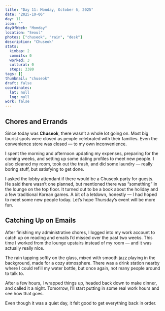 ```yaml
---
title: "Day 11: Monday, October 6, 2025"
date: "2025-10-06"
day: 11
icon: ""
dayOfWeek: "Monday"
location: "Seoul"
photos: ["chuseok", "rain", "desk"]
description: "Chuseok"
stats:
  kimbap: 2
  commits: 0
  worked: 3
  cultural: 0
  steps: 3380
tags: []
thumbnail: "chuseok"
draft: false
coordinates:
  lat: null
  lng: null
work: false
---
```


## Chores and Errands
Since today was **Chuseok**, there wasn’t a whole lot going on. Most big tourist spots were closed as people celebrated with their families. Even the convenience store was closed — to my own inconvenience.  

I spent the morning and afternoon updating my expenses, preparing for the coming weeks, and setting up some dating profiles to meet new people. I also cleaned my room, took out the trash, and did some laundry — really boring stuff, but satisfying to get done.  

I asked the lobby attendant if there would be a Chuseok party for guests. He said there wasn’t one planned, but mentioned there was “something” in the lounge on the top floor. It turned out to be a book about the holiday and a few traditional Korean games. A bit of a letdown, honestly — I had hoped to meet some new people today. Let’s hope Thursday’s event will be more fun.  

## Catching Up on Emails
After finishing my administrative chores, I logged into my work account to catch up on reading and emails I’d missed over the past two weeks. This time I worked from the lounge upstairs instead of my room — and it was actually really nice.  

The rain tapping softly on the glass, mixed with smooth jazz playing in the background, made for a cozy atmosphere. There was a drink station nearby where I could refill my water bottle, but once again, not many people around to talk to.  

After a few hours, I wrapped things up, headed back down to make dinner, and called it a night. Tomorrow, I’ll start putting in some real work hours and see how that goes.  

Even though it was a quiet day, it felt good to get everything back in order. 